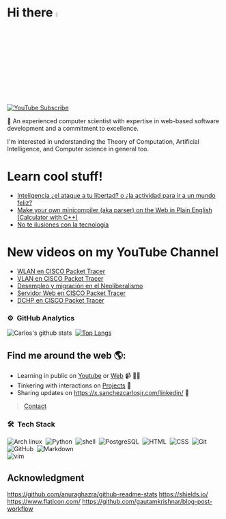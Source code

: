 # Hi there <a href="https://sanchezcarlosjr.com/"><img src="https://media.giphy.com/media/hvRJCLFzcasrR4ia7z/giphy.gif" width="5%"></a>

[![YouTube Subscribe](https://img.shields.io/youtube/channel/subscribers/UCUzvgrtcAM2Mj2PpqUN64Lg?label=Subscribe&style=social)](https://www.youtube.com/c/CarlosSanchezExplica/)


🙋 An experienced computer scientist with expertise in web-based software development and a commitment to 
excellence.

I'm interested in understanding the Theory of Computation, Artificial Intelligence, and Computer science in general too.

# Learn cool stuff!
<!-- BLOG-POST-LIST:START -->
- [Inteligencia ¿el ataque a tu libertad? o ¿la actividad para ir a un mundo feliz?](https://sanchezcarlosjr.medium.com/inteligencia-el-ataque-a-tu-libertad-o-la-actividad-para-ir-a-un-mundo-feliz-9ce1a08c28e7?source=rss-c7298fe9857c------2)
- [Make your own minicompiler &lpar;aka parser&rpar; on the Web in Plain English &lpar;Calculator with C++&rpar;](https://sanchezcarlosjr.medium.com/make-your-own-minicompiler-aka-parser-on-the-web-in-plain-english-calculator-with-c-fec9b9bb4970?source=rss-c7298fe9857c------2)
- [No te ilusiones con la tecnología](https://sanchezcarlosjr.medium.com/no-te-ilusiones-con-la-tecnolog%C3%ADa-4773acbef7c8?source=rss-c7298fe9857c------2)
<!-- BLOG-POST-LIST:END -->

# New videos on my YouTube Channel
<!-- YOUTUBE-LIST:START -->
- [WLAN en CISCO Packet Tracer](https://www.youtube.com/watch?v=f_gawU1SfHg)
- [VLAN en CISCO Packet Tracer](https://www.youtube.com/watch?v=Ll3ujQ0Z8fs)
- [Desempleo y migración en el Neoliberalismo](https://www.youtube.com/watch?v=R1UI5bJDQHU)
- [Servidor Web en CISCO Packet Tracer](https://www.youtube.com/watch?v=EEgkmFeJPS4)
- [DCHP en CISCO Packet Tracer](https://www.youtube.com/watch?v=yc-_S-hI-f8)
<!-- YOUTUBE-LIST:END -->


### ⚙️ &nbsp;GitHub Analytics
![Carlos's github stats](https://github-readme-stats.vercel.app/api?username=sanchezcarlosjr&theme=gotham&show_icons=true)&nbsp; [![Top Langs](https://github-readme-stats.vercel.app/api/top-langs/?username=sanchezcarlosjr&layout=compact&theme=gotham)](https://github.com/sanchezcarlosjr/)

## Find me around the web 🌎: 
- Learning in public on <a href="https://x.sanchezcarlosjr.com/youtube">Youtube</a> or <a href="https://sanchezcarlosjr.com/">Web</a> 📹 ✍🏾
- Tinkering with interactions on <a href="https://sanchezcarlosjr.com/research"> Projects</a> 🏓
- Sharing updates on <a href="https://x.sanchezcarlosjr.com/linkedin">https://x.sanchezcarlosjr.com/linkedin/</a> 💼

> [Contact](https://sanchezcarlosjr.notion.site/Carlos-Eduardo-S-nchez-Torres-d80df9eb663f440aa8076c6422c54a93)

### 🛠 &nbsp;Tech Stack
![Arch linux](https://img.shields.io/badge/-Arch_Linux-141a20?style=flat&logo=arch-linux)&nbsp;
![Python](https://img.shields.io/badge/-Python-141a20?style=flat&logo=python)&nbsp;
![shell](https://img.shields.io/badge/-Bash_Script-141a20?style=flat&logo=linux)&nbsp;
![PostgreSQL](https://img.shields.io/badge/-PostgreSQL-141a20?style=flat&logo=postgresql&logoColor=blue)&nbsp;
![HTML](https://img.shields.io/badge/-HTML-141a20?style=flat&logo=HTML5)&nbsp;
![CSS](https://img.shields.io/badge/-CSS-141a20?style=flat&logo=CSS3&logoColor=1572B6)&nbsp;
![Git](https://img.shields.io/badge/-Git-141a20?style=flat&logo=git)&nbsp;
![GitHub](https://img.shields.io/badge/-GitHub-141a20?style=flat&logo=github)&nbsp;
![Markdown](https://img.shields.io/badge/-Markdown-141a20?style=flat&logo=markdown)\
![vim](https://img.shields.io/badge/-Vim-141a20?style=flat&logo=vim)&nbsp;

## Acknowledgment
https://github.com/anuraghazra/github-readme-stats
https://shields.io/
https://www.flaticon.com/
https://github.com/gautamkrishnar/blog-post-workflow
